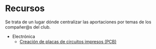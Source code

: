 # Recursos
Se trata de un lugar dónde centralizar las aportaciones por temas de los compañer@s del club.
* Electrónica
  * [Creación de placas de circuitos impresos (PCB)](/pcb.md)
